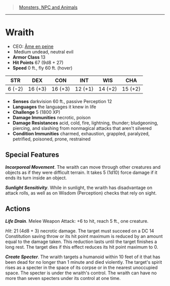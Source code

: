 ﻿---
!MonsterItem
Family: MonsterVO
Type: undead
Size: Medium
Alignment: neutral evil
ArmorClass: 13
HitPoints: 67 (9d8 + 27)
Speed: 0 ft., fly 60 ft. (hover)
Strength: ' 6 (-2)'
Dexterity: 16 (+3)
Constitution: 16 (+3)
Intelligence: 12 (+1)
Wisdom: 14 (+2)
Charisma: 15 (+2)
DamageImmunities: necrotic, poison
ConditionImmunities: charmed, exhaustion, grappled, paralyzed, petrified, poisoned, prone, restrained
DamageResistances: acid, cold, fire, lightning, thunder; bludgeoning, piercing, and slashing from nonmagical attacks that aren't silvered
Senses: darkvision 60 ft., passive Perception 12
Languages: the languages it knew in life
Challenge: 5 (1800 XP)
Id: monsters_vo.md#wraith
ParentLink: monsters_vo.md#monsters-npc-and-animals
Name: Wraith
ParentName: Monsters, NPC and Animals
NameLevel: 1
AltName: '[Âme en peine](hd_monsters_ame_en_peine.md)'
Attributes: {}
---
> [Monsters, NPC and Animals](srd_monsters.md)

---

# Wraith

- CEO: [Âme en peine](hd_monsters_ame_en_peine.md)
-  Medium undead, neutral evil
- **Armor Class** 13
- **Hit Points** 67 (9d8 + 27)
- **Speed** 0 ft., fly 60 ft. (hover)

|STR|DEX|CON|INT|WIS|CHA|
|---|---|---|---|---|---|
| 6 (-2)|16 (+3)|16 (+3)|12 (+1)|14 (+2)|15 (+2)|

- **Senses** darkvision 60 ft., passive Perception 12
- **Languages** the languages it knew in life
- **Challenge** 5 (1800 XP)
- **Damage Immunities** necrotic, poison
- **Damage Resistances** acid, cold, fire, lightning, thunder; bludgeoning, piercing, and slashing from nonmagical attacks that aren't silvered
- **Condition Immunities** charmed, exhaustion, grappled, paralyzed, petrified, poisoned, prone, restrained

## Special Features

**_Incorporeal Movement_**. The wraith can move through other creatures and objects as if they were difficult terrain. It takes 5 (1d10) force damage if it ends its turn inside an object.

**_Sunlight Sensitivity_**. While in sunlight, the wraith has disadvantage on attack rolls, as well as on Wisdom (Perception) checks that rely on sight.

## Actions

**_Life Drain_**. Melee Weapon Attack: +6 to hit, reach 5 ft., one creature.

_Hit_: 21 (4d8 + 3) necrotic damage. The target must succeed on a DC 14 Constitution saving throw or its hit point maximum is reduced by an amount equal to the damage taken. This reduction lasts until the target finishes a long rest. The target dies if this effect reduces its hit point maximum to 0.

**_Create Specter_**. The wraith targets a humanoid within 10 feet of it that has been dead for no longer than 1 minute and died violently. The target's spirit rises as a specter in the space of its corpse or in the nearest unoccupied space. The specter is under the wraith's control. The wraith can have no more than seven specters under its control at one time.

